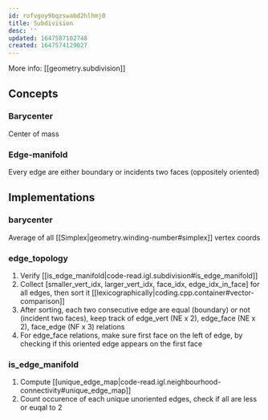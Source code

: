 ```yaml
---
id: rofvgoy9bqzswabd2hlhmj0
title: Subdivision
desc: ''
updated: 1647587102748
created: 1647574129027
---
```


More info: [[geometry.subdivision]]

## Concepts
### Barycenter
Center of mass

### Edge-manifold
Every edge are either boundary or incidents two faces (oppositely oriented)

## Implementations

### barycenter

Average of all [[Simplex|geometry.winding-number#simplex]] vertex coords

### edge_topology

1. Verify [[is_edge_manifold|code-read.igl.subdivision#is_edge_manifold]]
2. Collect [smaller_vert_idx, larger_vert_idx, face_idx, edge_idx_in_face] for all edges, then sort it [[lexicographically|coding.cpp.container#vector-comparison]]
3. After sorting, each two consecutive edge are equal (boundary) or not (incident two faces), keep track of edge_vert (NE x 2), edge_face (NE x 2), face_edge (NF x 3) relations
4. For edge_face relations, make sure first face on the left of edge, by checking if this oriented edge appears on the first face


### is_edge_manifold

1. Compute [[unique_edge_map|code-read.igl.neighbourhood-connectivity#unique_edge_map]]
2. Count occurence of each unique unoriented edges, check if all are less or euqal to 2
